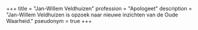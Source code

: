 +++
title       = "Jan-Willem Veldhuizen"
profession  = "Apologeet"
description = "Jan-Willem Veldhuizen is opzoek naar nieuwe inzichten van de Oude Waarheid."
pseudonym   = true
+++
